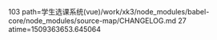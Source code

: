 103 path=学生选课系统(vue)/work/xk3/node_modules/babel-core/node_modules/source-map/CHANGELOG.md
27 atime=1509363653.645064

